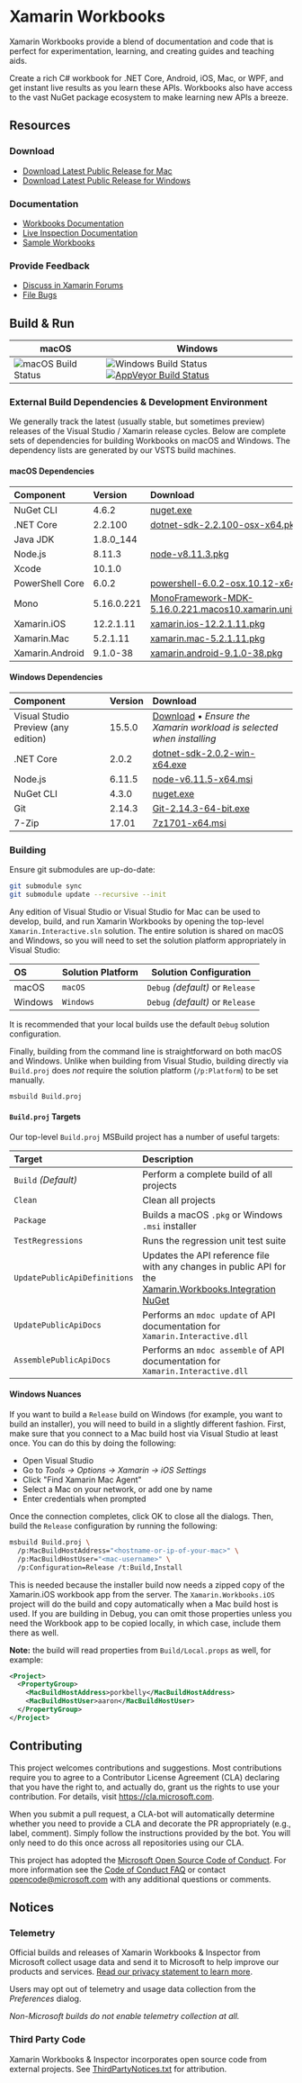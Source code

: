 # Xamarin Workbooks

Xamarin Workbooks provide a blend of documentation and code that is perfect
for experimentation, learning, and creating guides and teaching aids.

Create a rich C# workbook for .NET Core, Android, iOS, Mac, or WPF, and get
instant live results as you learn these APIs. Workbooks also have access to
the vast NuGet package ecosystem to make learning new APIs a breeze.

## Resources

### Download

* [Download Latest Public Release for Mac](https://dl.xamarin.com/interactive/XamarinInteractive.pkg)
* [Download Latest Public Release for Windows](https://dl.xamarin.com/interactive/XamarinInteractive.msi)

### Documentation

* [Workbooks Documentation](https://developer.xamarin.com/guides/cross-platform/workbooks/)
* [Live Inspection Documentation](https://developer.xamarin.com/guides/cross-platform/inspector/)
* [Sample Workbooks](https://github.com/xamarin/Workbooks)

### Provide Feedback

* [Discuss in Xamarin Forums](https://forums.xamarin.com/categories/inspector)
* [File Bugs](https://bugzilla.xamarin.com/enter_bug.cgi?product=Workbooks%20%26%20Inspector)

## Build & Run

| macOS               | Windows             |
| ------------------- | ------------------- |
| ![][macbuildstatus] | ![][winbuildstatus] [![AppVeyor Build Status](https://ci.appveyor.com/api/projects/status/9v2ljdvcyjocpfvo/branch/master?svg=true)](https://ci.appveyor.com/project/abock/workbooks/branch/master) |

### External Build Dependencies & Development Environment

We generally track the latest (usually stable, but sometimes preview) releases
of the Visual Studio / Xamarin release cycles. Below are complete sets of
dependencies for building Workbooks on macOS and Windows. The dependency lists
are generated by our VSTS build machines.

#### macOS Dependencies

| Component       | Version    | Download                                                                                                                                                                                                                                      |
| :-------------- | :--------- | :-------------------------------------------------------------------------------------------------------------------------------------------------------------------------------------------------------------------------------------------- |
| NuGet CLI       | 4.6.2      | [nuget.exe](https://dist.nuget.org/win-x86-commandline/v4.6.2/nuget.exe)                                                                                                                                                                      |
| .NET Core       | 2.2.100    | [dotnet-sdk-2.2.100-osx-x64.pkg](https://dotnetcli.azureedge.net/dotnet/Sdk/2.2.100/dotnet-sdk-2.2.100-osx-x64.pkg)                                                                                                                           |
| Java JDK        | 1.8.0_144  |                                                                                                                                                                                                                                               |
| Node.js         | 8.11.3     | [node-v8.11.3.pkg](https://nodejs.org/dist/v8.11.3/node-v8.11.3.pkg)                                                                                                                                                                          |
| Xcode           | 10.1.0     |                                                                                                                                                                                                                                               |
| PowerShell Core | 6.0.2      | [powershell-6.0.2-osx.10.12-x64.pkg](https://github.com/PowerShell/PowerShell/releases/download/v6.0.2/powershell-6.0.2-osx.10.12-x64.pkg)                                                                                                    |
| Mono            | 5.16.0.221 | [MonoFramework-MDK-5.16.0.221.macos10.xamarin.universal.pkg](https://xamjenkinsartifact.azureedge.net/build-package-osx-mono/2018-06/179/b63e5378e389f675640fba97999b82f3ca7a44c2/MonoFramework-MDK-5.16.0.221.macos10.xamarin.universal.pkg) |
| Xamarin.iOS     | 12.2.1.11  | [xamarin.ios-12.2.1.11.pkg](https://bosstoragemirror.blob.core.windows.net/wrench/jenkins/d15-9/5ef73d34476630f441635d878360e94b95a048ee/45/package/xamarin.ios-12.2.1.11.pkg)                                                                |
| Xamarin.Mac     | 5.2.1.11   | [xamarin.mac-5.2.1.11.pkg](https://bosstoragemirror.blob.core.windows.net/wrench/jenkins/d15-9/5ef73d34476630f441635d878360e94b95a048ee/45/package/xamarin.mac-5.2.1.11.pkg)                                                                  |
| Xamarin.Android | 9.1.0-38   | [xamarin.android-9.1.0-38.pkg](https://bosstoragemirror.blob.core.windows.net/wrench/monodroid-mavericks-d15-9/61/61d16aa231e22629f4055b2ff1d0e888fb642f94/xamarin.android-9.1.0-38.pkg)                                                      |

#### Windows Dependencies

| Component                           | Version      | Download                                                                                                                                            |
| :---------------------------------- | :----------- | :-------------------------------------------------------------------------------------------------------------------------------------------------- |
| Visual Studio Preview (any edition) | 15.5.0       | [Download](https://www.visualstudio.com/vs/preview/) • _Ensure the Xamarin workload is selected when installing_                                    |
| .NET Core                           | 2.0.2        | [dotnet-sdk-2.0.2-win-x64.exe](https://download.microsoft.com/download/7/3/A/73A3E4DC-F019-47D1-9951-0453676E059B/dotnet-sdk-2.0.2-win-x64.exe)     |
| Node.js                             | 6.11.5       | [node-v6.11.5-x64.msi](https://nodejs.org/dist/v6.11.5/node-v6.11.5-x64.msi)                                                                        |
| NuGet CLI                           | 4.3.0        | [nuget.exe](https://dist.nuget.org/win-x86-commandline/v4.3.0/nuget.exe)                                                                            |
| Git                                 | 2.14.3       | [Git-2.14.3-64-bit.exe](https://github.com/git-for-windows/git/releases/download/v2.14.3.windows.1/Git-2.14.3-64-bit.exe)                           |
| 7-Zip                               | 17.01        | [7z1701-x64.msi](http://www.7-zip.org/a/7z1701-x64.msi)                                                                                             |

### Building

Ensure git submodules are up-do-date:

```bash
git submodule sync
git submodule update --recursive --init
```

Any edition of Visual Studio or Visual Studio for Mac can be used to develop,
build, and run Xamarin Workbooks by opening the top-level
`Xamarin.Interactive.sln` solution. The entire solution is shared on macOS
and Windows, so you will need to set the solution platform appropriately
in Visual Studio:

| OS      | Solution Platform | Solution Configuration           |
| :------ | ----------------- | -------------------------------- |
| macOS   | `macOS`           | `Debug` _(default)_ or `Release` |
| Windows | `Windows`         | `Debug` _(default)_ or `Release` |

It is recommended that your local builds use the default `Debug` solution
configuration.

Finally, building from the command line is straightforward on both
macOS and Windows. Unlike when building from Visual Studio, building
directly via `Build.proj` does _not_ require the solution platform
(`/p:Platform`) to be set manually.

```bash
msbuild Build.proj
```

#### `Build.proj` Targets

Our top-level `Build.proj` MSBuild project has a number of useful targets:

| Target | Description                                                                                                                                  |
| :----- | :------------------------------------------------------------------------------------------------------------------------------------------- |
| `Build` _(Default)_          | Perform a complete build of all projects                                                                               |
| `Clean`                      | Clean all projects                                                                                                     |
| `Package`                    | Builds a macOS `.pkg` or Windows `.msi` installer                                                                      |
| `TestRegressions`            | Runs the regression unit test suite                                                                                    |
| `UpdatePublicApiDefinitions` | Updates the API reference file with any changes in public API for the [Xamarin.Workbooks.Integration NuGet][our-nuget] |
| `UpdatePublicApiDocs`        | Performs an `mdoc update` of API documentation for `Xamarin.Interactive.dll`                                           |
| `AssemblePublicApiDocs`      | Performs an `mdoc assemble` of API documentation for `Xamarin.Interactive.dll`                                         |

#### Windows Nuances

If you want to build a `Release` build on Windows (for example, you want to
build an installer), you will need to build in a slightly different fashion.
First, make sure that you connect to a Mac build host via Visual Studio at
least once. You can do this by doing the following:

* Open Visual Studio
* Go to _Tools → Options → Xamarin → iOS Settings_
* Click "Find Xamarin Mac Agent"
* Select a Mac on your network, or add one by name
* Enter credentials when prompted

Once the connection completes, click OK to close all the dialogs. Then,
build the `Release` configuration by running the following:

```bash
msbuild Build.proj \
  /p:MacBuildHostAddress="<hostname-or-ip-of-your-mac>" \
  /p:MacBuildHostUser="<mac-username>" \
  /p:Configuration=Release /t:Build,Install
```

This is needed because the installer build now needs a zipped copy of the
Xamarin.iOS workbook app from the server. The `Xamarin.Workbooks.iOS` project
will do the build and copy automatically when a Mac build host is used. If you
are building in Debug, you can omit those properties unless you need the
Workbook app to be copied locally, in which case, include them there as well.

**Note:** the build will read properties from `Build/Local.props` as well,
for example:

```xml
<Project>
  <PropertyGroup>
    <MacBuildHostAddress>porkbelly</MacBuildHostAddress>
    <MacBuildHostUser>aaron</MacBuildHostUser>
  </PropertyGroup>
</Project>
```

## Contributing

This project welcomes contributions and suggestions. Most contributions require
you to agree to a Contributor License Agreement (CLA) declaring that you have
the right to, and actually do, grant us the rights to use your contribution.
For details, visit https://cla.microsoft.com.

When you submit a pull request, a CLA-bot will automatically determine whether
you need to provide a CLA and decorate the PR appropriately (e.g., label,
comment). Simply follow the instructions provided by the bot. You will only
need to do this once across all repositories using our CLA.

This project has adopted the [Microsoft Open Source Code of Conduct](https://opensource.microsoft.com/codeofconduct/).
For more information see the [Code of Conduct FAQ](https://opensource.microsoft.com/codeofconduct/faq/)
or contact [opencode@microsoft.com](mailto:opencode@microsoft.com) with any
additional questions or comments.

## Notices

### Telemetry

Official builds and releases of Xamarin Workbooks & Inspector from Microsoft
collect usage data and send it to Microsoft to help improve our products
and services. [Read our privacy statement to learn more](https://go.microsoft.com/fwlink/?LinkID=824704).

Users may opt out of telemetry and usage data collection from the _Preferences_
dialog.

_Non-Microsoft builds do not enable telemetry collection at all._

### Third Party Code

Xamarin Workbooks & Inspector incorporates open source code from external
projects. See [ThirdPartyNotices.txt](ThirdPartyNotices.txt) for attribution.

[our-nuget]: https://www.nuget.org/packages/Xamarin.Workbooks.Integration
[macbuildstatus]: https://devdiv.visualstudio.com/_apis/public/build/definitions/0bdbc590-a062-4c3f-b0f6-9383f67865ee/6539/badge "macOS Build Status"
[winbuildstatus]: https://devdiv.visualstudio.com/_apis/public/build/definitions/0bdbc590-a062-4c3f-b0f6-9383f67865ee/6563/badge "Windows Build Status"